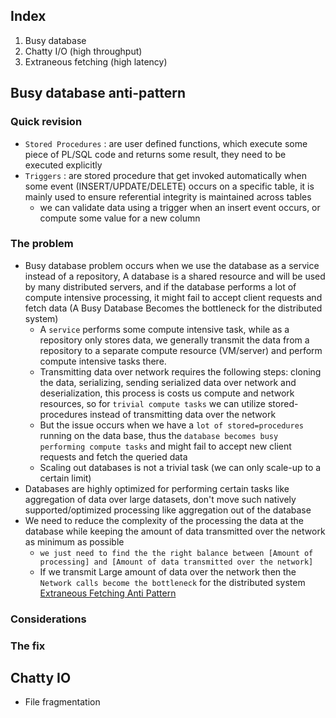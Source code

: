 

## Index
1. Busy database
2. Chatty I/O (high throughput)
3. Extraneous fetching (high latency)

## Busy database anti-pattern

### Quick revision
- `Stored Procedures` :  are user defined functions, which execute some piece of PL/SQL code and returns some result, they need to be executed explicitly 
- `Triggers` : are stored procedure that get invoked automatically when some event (INSERT/UPDATE/DELETE) occurs on a specific table, it is mainly used to ensure referential integrity is maintained across tables
    - we can validate data using a trigger when an insert event occurs, or compute some value for a new column

### The problem
- Busy database problem occurs when we use the database as a service instead of a repository, A database is a shared resource and will be used by many distributed servers, and if the database performs a lot of compute intensive processing, it might fail to accept client requests and fetch data (A Busy Database Becomes the bottleneck for the distributed system)
    - A `service` performs some compute intensive task, while as a repository only stores data, we generally transmit the data from a repository to a separate compute resource (VM/server) and perform compute intensive tasks there.
    - Transmitting data over network requires the following steps: cloning the data, serializing, sending serialized data over network and deserialization, this process is costs us compute and network resources, so for `trivial compute tasks` we can utilize stored-procedures instead of transmitting data over the network
    - But the issue occurs when we have a `lot of stored=procedures` running on the data base, thus the `database becomes busy performing compute tasks` and might fail to accept new client requests and fetch the queried data 
    - Scaling out databases is not a trivial task (we can only scale-up to a certain limit)
- Databases are highly optimized for performing certain tasks like aggregation of data over large datasets, don't move such natively supported/optimized processing like aggregation out of the database
- We need to reduce the complexity of the processing the data at the database while keeping the amount of data transmitted over the network as minimum as possible
    - `we just need to find the the right balance between [Amount of processing] and [Amount of data transmitted over the network]`
    - If we transmit Large amount of data over the network then the `Network calls become the bottleneck` for the distributed system [Extraneous Fetching Anti Pattern]()

### Considerations

### The fix


## Chatty IO
- File fragmentation
